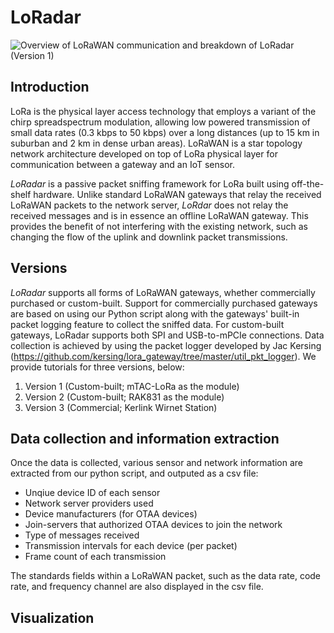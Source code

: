 # LoRadar

![Overview of LoRaWAN communication and breakdown of LoRadar (Version 1)](https://drive.google.com/uc?export=view&id=1_DZtQ1pf7xVO5VPIY57kWERC9kML--kG)

## Introduction
LoRa is the physical layer access technology that employs a variant of the chirp spreadspectrum modulation, allowing low powered transmission of small data rates (0.3 kbps to 50 kbps) over a long distances (up to 15 km in suburban and 2 km in dense urban areas). LoRaWAN is a star topology network architecture developed on top of LoRa physical layer for communication between a gateway and an IoT sensor.

_LoRadar_ is a passive packet sniffing framework for LoRa built using off-the-shelf hardware. Unlike standard LoRaWAN gateways that relay the received LoRaWAN packets to the network server, _LoRdar_ does not relay the received messages and is in essence an offline LoRaWAN gateway. This provides the benefit of not interfering with the existing network, such as changing the flow of the uplink and downlink packet transmissions.

## Versions
_LoRadar_ supports all forms of LoRaWAN gateways, whether commercially purchased or custom-built. Support for commercially purchased gateways are based on using our Python script along with the gateways' built-in packet logging feature to collect the sniffed data. For custom-built gateways, LoRadar supports both SPI and USB-to-mPCIe connections. Data collection is achieved by using the packet logger developed by Jac Kersing (https://github.com/kersing/lora_gateway/tree/master/util_pkt_logger). We provide tutorials for three versions, below:
1) Version 1 (Custom-built; mTAC-LoRa as the module)
2) Version 2 (Custom-built; RAK831 as the module)
3) Version 3 (Commercial; Kerlink Wirnet Station)

## Data collection and information extraction
Once the data is collected, various sensor and network information are extracted from our python script, and outputed as a csv file:
- Unqiue device ID of each sensor
- Network server providers used
- Device manufacturers (for OTAA devices)
- Join-servers that authorized OTAA devices to join the network
- Type of messages received
- Transmission intervals for each device (per packet)
- Frame count of each transmission

The standards fields within a LoRaWAN packet, such as the data rate, code rate, and frequency channel are also displayed in the csv file.

## Visualization

